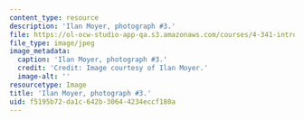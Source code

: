 ```yaml
---
content_type: resource
description: 'Ilan Moyer, photograph #3.'
file: https://ol-ocw-studio-app-qa.s3.amazonaws.com/courses/4-341-introduction-to-photography-and-related-media-fall-2007/f5195b72da1c642b30644234eccf180a_moyer3.jpg
file_type: image/jpeg
image_metadata:
  caption: 'Ilan Moyer, photograph #3.'
  credit: 'Credit: Image courtesy of Ilan Moyer.'
  image-alt: ''
resourcetype: Image
title: 'Ilan Moyer, photograph #3.'
uid: f5195b72-da1c-642b-3064-4234eccf180a
---
```

